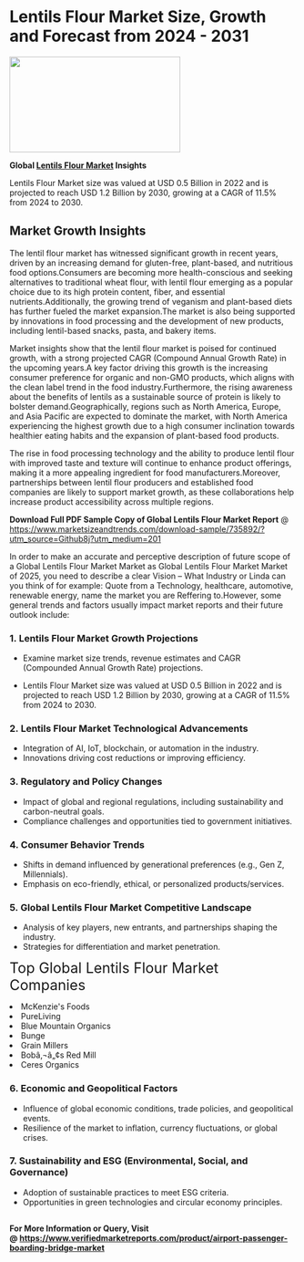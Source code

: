 <H1>Lentils Flour Market Size, Growth and Forecast from 2024 - 2031</H1><img class="aligncenter size-medium wp-image-584254" src="https://thirdeyenews.in/wp-content/uploads/2024/09/Global-Market-Research-300x168.jpeg" alt="" width="300" height="168" /><p><strong>Global&nbsp;<a href="https://www.marketsizeandtrends.com/download-sample/735892/?utm_source=Github8j?utm_medium=201">Lentils Flour Market</a> Insights</strong></p><p>Lentils Flour Market size was valued at USD 0.5 Billion in 2022 and is projected to reach USD 1.2 Billion by 2030, growing at a CAGR of 11.5% from 2024 to 2030.</p><p><h2>Market Growth Insights</h2> <p>The lentil flour market has witnessed significant growth in recent years, driven by an increasing demand for gluten-free, plant-based, and nutritious food options.Consumers are becoming more health-conscious and seeking alternatives to traditional wheat flour, with lentil flour emerging as a popular choice due to its high protein content, fiber, and essential nutrients.Additionally, the growing trend of veganism and plant-based diets has further fueled the market expansion.The market is also being supported by innovations in food processing and the development of new products, including lentil-based snacks, pasta, and bakery items.</p> <p>Market insights show that the lentil flour market is poised for continued growth, with a strong projected CAGR (Compound Annual Growth Rate) in the upcoming years.A key factor driving this growth is the increasing consumer preference for organic and non-GMO products, which aligns with the clean label trend in the food industry.Furthermore, the rising awareness about the benefits of lentils as a sustainable source of protein is likely to bolster demand.Geographically, regions such as North America, Europe, and Asia Pacific are expected to dominate the market, with North America experiencing the highest growth due to a high consumer inclination towards healthier eating habits and the expansion of plant-based food products.<p>The rise in food processing technology and the ability to produce lentil flour with improved taste and texture will continue to enhance product offerings, making it a more appealing ingredient for food manufacturers.Moreover, partnerships between lentil flour producers and established food companies are likely to support market growth, as these collaborations help increase product accessibility across multiple regions.</p> <p><span class=""><strong>Download Full PDF Sample Copy of Global Lentils Flour Market Report</strong> @ <a href="https://www.marketsizeandtrends.com/download-sample/735892/?utm_source=Github8j?utm_medium=201" target="_blank">https://www.marketsizeandtrends.com/download-sample/735892/?utm_source=Github8j?utm_medium=201</a></span></p><p>In order to make an accurate and perceptive description of future scope of a Global&nbsp;Lentils Flour Market Market as Global&nbsp;Lentils Flour Market Market of 2025, you need to describe a clear Vision &ndash; What Industry or Linda can you think of for example: Quote from a Technology, healthcare, automotive, renewable energy, name the market you are Reffering to.However, some general trends and factors usually impact market reports and their future outlook include:</p><h3>1.&nbsp;<strong>Lentils Flour Market Growth Projections</strong></h3><ul><li>Examine market size trends, revenue estimates and CAGR (Compounded Annual Growth Rate) projections.</li><li><p>Lentils Flour Market size was valued at USD 0.5 Billion in 2022 and is projected to reach USD 1.2 Billion by 2030, growing at a CAGR of 11.5% from 2024 to 2030.</p></li></ul><h3>2.&nbsp;<strong>Lentils Flour Market Technological Advancements</strong></h3><ul><li>Integration of AI, IoT, blockchain, or automation in the industry.</li><li>Innovations driving cost reductions or improving efficiency.</li></ul><h3>3.&nbsp;<strong>Regulatory and Policy Changes</strong></h3><ul><li>Impact of global and regional regulations, including sustainability and carbon-neutral goals.</li><li>Compliance challenges and opportunities tied to government initiatives.</li></ul><h3>4.&nbsp;<strong>Consumer Behavior Trends</strong></h3><ul><li>Shifts in demand influenced by generational preferences (e.g., Gen Z, Millennials).</li><li>Emphasis on eco-friendly, ethical, or personalized products/services.</li></ul><h3>5.&nbsp;<strong>Global Lentils Flour Market Competitive Landscape</strong></h3><ul><li>Analysis of key players, new entrants, and partnerships shaping the industry.</li><li>Strategies for differentiation and market penetration.</li></ul><p data-pm-slice="1 1 []"><span style="color: inherit; font-family: inherit; font-size: 25px;">Top Global Lentils Flour Market Companies</span></p><div class="" data-test-id=""><p><li>McKenzie's Foods</li><li> PureLiving</li><li> Blue Mountain Organics</li><li> Bunge</li><li> Grain Millers</li><li> Bobâ‚¬â„¢s Red Mill</li><li> Ceres Organics</li></p></div><h3>6.&nbsp;<strong>Economic and Geopolitical Factors</strong></h3><ul><li>Influence of global economic conditions, trade policies, and geopolitical events.</li><li>Resilience of the market to inflation, currency fluctuations, or global crises.</li></ul><h3>7.&nbsp;<strong>Sustainability and ESG (Environmental, Social, and Governance)</strong></h3><ul><li>Adoption of sustainable practices to meet ESG criteria.</li><li>Opportunities in green technologies and circular economy principles.</li></ul><h2><strong style="font-size: 14px;">For More Information or Query, Visit @&nbsp;</strong><a style="background-color: #ffffff; font-size: 14px;" href="https://www.marketsizeandtrends.com/report/lentils-flour-market/" target="_blank">https://www.verifiedmarketreports.com/product/airport-passenger-boarding-bridge-market</a></h2>